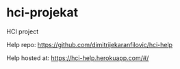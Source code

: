 # hci-projekat
HCI project

Help repo: https://github.com/dimitrijekaranfilovic/hci-help

Help hosted at: https://hci-help.herokuapp.com/#/
